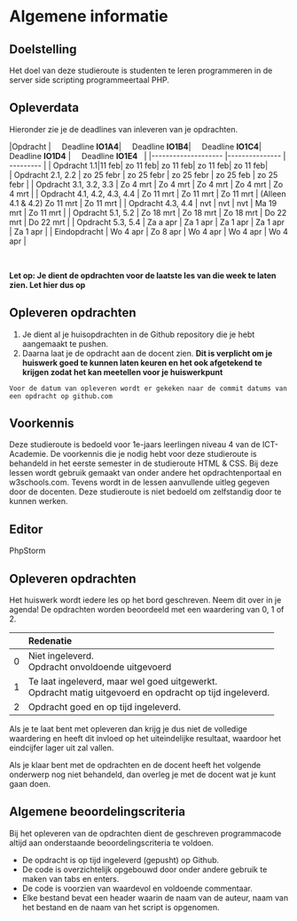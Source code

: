 # Algemene informatie

## Doelstelling
Het doel van deze studieroute is studenten te leren programmeren in de server side scripting programmeertaal PHP. 


## Opleverdata
Hieronder zie je de deadlines van inleveren van je opdrachten. 

|Opdracht              | &nbsp; &nbsp; Deadline **IO1A4**| &nbsp; &nbsp; Deadline **IO1B4**| &nbsp; &nbsp; Deadline **IO1C4**| &nbsp; &nbsp; Deadline **IO1D4** |  &nbsp; &nbsp;  Deadline **IO1E4** &nbsp; |
|--------------------  |--------------- | --------- |
| Opdracht 1.1|11 feb| zo 11 feb| zo 11 feb| zo 11 feb| zo 11 feb|  
| Opdracht 2.1, 2.2 | zo 25 febr  | zo 25 febr  | zo 25 febr | zo 25 feb | zo 25 febr |
| Opdracht 3.1, 3.2, 3.3 | Zo 4 mrt | Zo 4 mrt  | Zo 4 mrt | Zo 4 mrt | Zo 4 mrt |
| Opdracht 4.1, 4.2, 4.3, 4.4 | Zo 11 mrt  | Zo 11 mrt | Zo 11 mrt | (Alleen 4.1 & 4.2)  Zo 11 mrt | Zo 11 mrt |
| Opdracht 4.3, 4.4 | nvt  | nvt | nvt | Ma 19 mrt | Zo 11 mrt |
| Opdracht 5.1, 5.2 | Zo 18 mrt | Zo 18 mrt | Zo 18 mrt | Do 22 mrt | Do 22 mrt |
| Opdracht 5.3, 5.4 | Za a apr | Za 1 apr | Za 1 apr | Za 1 apr | Za 1 apr |
| Eindopdracht | Wo 4 apr | Zo 8  apr | Wo 4 apr | Wo 4 apr | Wo 4 apr |

<br> 

**Let op: Je dient de opdrachten voor de laatste les van die week te laten zien. Let hier dus op** 

## Opleveren opdrachten

1. Je dient al je huisopdrachten in de Github repository die je hebt aangemaakt te pushen. 
2. Daarna laat je de opdracht aan de docent zien. **Dit is verplicht om je huiswerk goed te kunnen laten keuren en het ook afgetekend te krijgen zodat het kan meetellen voor je huiswerkpunt**

``Voor de datum van opleveren wordt er gekeken naar de commit datums van een opdracht op github.com``

## Voorkennis
Deze studieroute is bedoeld voor 1e-jaars leerlingen niveau 4 van de ICT-Academie. 
De voorkennis die je nodig hebt voor deze studieroute is behandeld in het eerste semester in de studieroute HTML & CSS. 
Bij deze lessen wordt gebruik gemaakt van onder andere het opdrachtenportaal en w3schools.com. 
Tevens wordt in de lessen aanvullende uitleg gegeven door de docenten. 
Deze studieroute is niet bedoeld om zelfstandig door te kunnen werken.


## Editor

PhpStorm


## Opleveren opdrachten
Het huiswerk wordt iedere les op het bord geschreven. Neem dit over in je agenda! De opdrachten worden beoordeeld met een waardering van 0, 1 of 2.


<table><thead>
<tr>
<th></th>
<th align="left">Redenatie</th>
</tr>
</thead><tbody>
<tr>
<td>0</td>
<td align="left">Niet ingeleverd.    <br>Opdracht onvoldoende uitgevoerd</td>
</tr>
<tr>
<td>1</td>
<td align="left">Te laat ingeleverd, maar wel goed uitgewerkt.<br>Opdracht matig uitgevoerd en opdracht op tijd ingeleverd.</td>
</tr>
<tr>
<td>2</td>
<td align="left">Opdracht goed en op tijd ingeleverd.</td>
</tr>
</tbody></table>

Als je te laat bent met opleveren dan krijg je dus niet de volledige waardering en heeft dit invloed op het uiteindelijke resultaat, waardoor het eindcijfer lager uit zal vallen.

Als je klaar bent met de opdrachten en de docent heeft het volgende onderwerp nog niet behandeld, dan overleg je met de docent wat je kunt gaan doen.


## Algemene beoordelingscriteria
Bij het opleveren van de opdrachten dient de geschreven programmacode altijd aan onderstaande beoordelingscriteria te voldoen.
*	De opdracht is op tijd ingeleverd (gepusht) op Github.
*	De code is overzichtelijk opgebouwd door onder andere gebruik te maken van tabs en enters.
*	De code is voorzien van waardevol en voldoende commentaar.
*   Elke bestand bevat een header waarin de naam van de auteur, naam van het bestand en de naam van het script is opgenomen.